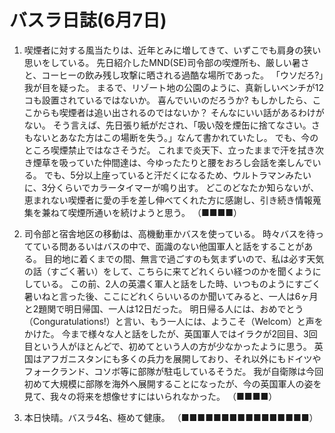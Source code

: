 # バスラ日誌(6月7日)

1. 喫煙者に対する風当たりは、近年とみに増してきて、いずこでも肩身の狭い思いをしている。
   先日紹介したMND(SE)司令部の喫煙所も、厳しい暑さと、コーヒーの飲み残し攻撃に晒される過酷な場所であった。
   「ウソだろ?」我が目を疑った。
   まるで、リゾート地の公園のように、真新しいべンチが12コも設置されているではないか。
   喜んでいいのだろうか?
   もしかしたら、ここからも喫煙者は追い出されるのではないか？
   そんなにいい話があるわけがない。
   そう言えば、先日張り紙がだされ、「吸い殻を煙缶に捨てなさい。さもないとあなた方はこの場断を失う。」なんて書かれていたし。
   でも、今のところ喫煙禁止ではなさそうだ。
   これまで炎天下、立ったままで汗を拭き次き煙草を吸っていた仲間達は、今ゆったたりと腰をおろし会話を楽しんでいる。
   でも、5分以上座っていると汗だくになるため、ウルトラマンみたいに、3分くらいでカラータイマーが鳴り出す。
   どこのどなたか知らないが、恵まれない喫煙者に愛の手を差し伸べてくれた方に感謝し、引き続き情報蒐集を兼ねて喫煙所通いを続けようと思う。
   （■■■■）

2. 司令部と宿舎地区の移動は、高機動車かバスを使っている。
   時々バスを待ってている問あるいはバスの中で、面識のない他国軍人と話をすることがある。
   目的地に着くまでの間、無言で過ごすのも気まずいので、私は必す天気の話（すごく著い）をして、こちらに来てどれくらい経つのかを聞くようにしている。
   この前、2人の英濃く軍人と話をした時、いつものようにすごく暑いねと言った後、ここにどれくらいいるのか聞いてみると、一人は6ヶ月と2題関で明日帰国、一人は12日だった。
   明日帰る人には、おめでとう（Conguratulations!）と言い、もう一人には、ようこそ（Welcom）と声をかけた。
   今まで様々な人と話をしたが、英国軍人ではイラクが2回目、3回目という人がほとんどで、初めてという人の方が少なかったように思う。
   英国はアフガニスタンにも多くの兵力を展開しており、それ以外にもドイツやフォークランド、コソボ等に部隊が駐屯しているそうだ。
   我が自衛隊は今回初めて大規模に部隊を海外へ展開することになったが、今の英国軍人の姿を見て、我々の将来を想像せすにはいられなかった。
   （■■■■）

3. 本日快晴。バスラ4名、極めて健康。
   （■■■■■■■■■■■■■■■■）
